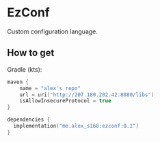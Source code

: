 # EzConf
Custom configuration language.

## How to get
Gradle (kts):
```kotlin
maven {
    name = "alex's repo"
    url = uri("http://207.180.202.42:8080/libs")
    isAllowInsecureProtocol = true
}

dependencies {
  implementation("me.alex_s168:ezconf:0.1")
}
```
